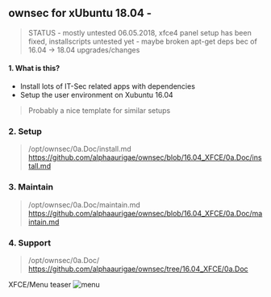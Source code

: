 ## ownsec for xUbuntu 18.04 - 
> STATUS - mostly untested 06.05.2018, xfce4 panel setup has been fixed, installscripts untested yet - maybe broken apt-get deps bec of 16.04 -> 18.04 upgrades/changes

#### 1. What is this?
- Install lots of IT-Sec related apps with dependencies
- Setup the user environment on Xubuntu 16.04 
> Probably a nice template for similar setups

### 2. Setup
> /opt/ownsec/0a.Doc/install.md
> https://github.com/alphaaurigae/ownsec/blob/16.04_XFCE/0a.Doc/install.md

### 3. Maintain
> /opt/ownsec/0a.Doc/maintain.md
> https://github.com/alphaaurigae/ownsec/blob/16.04_XFCE/0a.Doc/maintain.md

### 4. Support
> /opt/ownsec/0a.Doc/
> https://github.com/alphaaurigae/ownsec/tree/16.04_XFCE/0a.Doc


XFCE/Menu teaser
![menu](https://i.imgur.com/YrUN4EW.png)
